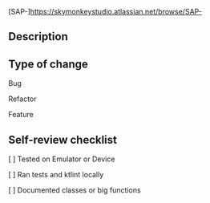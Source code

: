 [SAP-]https://skymonkeystudio.atlassian.net/browse/SAP-

## Description


## Type of change
Bug

Refactor

Feature

## Self-review checklist

[ ] Tested on Emulator or Device

[ ] Ran tests and ktlint locally

[ ] Documented classes or big functions


